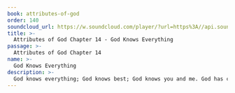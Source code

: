 ```yaml
---
book: attributes-of-god
order: 140
soundcloud_url: https://w.soundcloud.com/player/?url=https%3A//api.soundcloud.com/tracks/
title: >-
  Attributes of God Chapter 14 - God Knows Everything
passage: >-
  Attributes of God Chapter 14
name: >-
  God Knows Everything
description: >-
  God knows everything; God knows best; God knows you and me. God has complete and perfect knowledge about all things.
---
```


